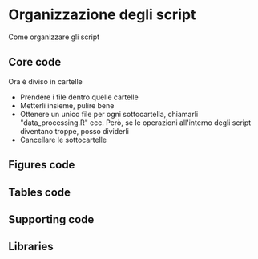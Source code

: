 # Organizzazione degli script
Come organizzare gli script

## Core code

Ora è diviso in cartelle
- Prendere i file dentro quelle cartelle
- Metterli insieme, pulire bene
- Ottenere un unico file per ogni sottocartella, chiamarli "data_processing.R" ecc. Però, se le operazioni all'interno degli script diventano troppe, posso dividerli
- Cancellare le sottocartelle

## Figures code

## Tables code

## Supporting code

## Libraries
